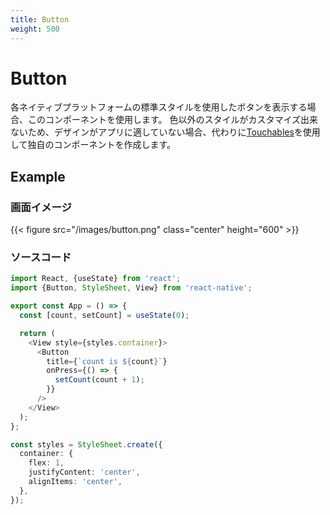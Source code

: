 ```yaml
---
title: Button
weight: 500
---
```

# Button

各ネイティブプラットフォームの標準スタイルを使用したボタンを表示する場合、このコンポーネントを使用します。
色以外のスタイルがカスタマイズ出来ないため、デザインがアプリに適していない場合、代わりに[Touchables](https://reactnative.dev/docs/handling-touches#touchables)を使用して独自のコンポーネントを作成します。

## Example

### 画面イメージ

{{< figure src="/images/button.png" class="center" height="600" >}}

### ソースコード

```typescript
import React, {useState} from 'react';
import {Button, StyleSheet, View} from 'react-native';

export const App = () => {
  const [count, setCount] = useState(0);

  return (
    <View style={styles.container}>
      <Button
        title={`count is ${count}`}
        onPress={() => {
          setCount(count + 1);
        }}
      />
    </View>
  );
};

const styles = StyleSheet.create({
  container: {
    flex: 1,
    justifyContent: 'center',
    alignItems: 'center',
  },
});
```
